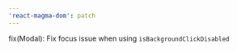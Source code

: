 ```yaml
---
'react-magma-dom': patch
---
```


fix(Modal): Fix focus issue when using `isBackgroundClickDisabled`
